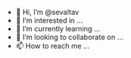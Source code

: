 - 👋 Hi, I’m @sevaltav
- 👀 I’m interested in ...
- 🌱 I’m currently learning ...
- 💞️ I’m looking to collaborate on ...
- 📫 How to reach me ...

<!---
sevaltav/sevaltav is a ✨ special ✨ repository because its `README.md` (this file) appears on your GitHub profile.
You can click the Preview link to take a look at your changes.
--->
